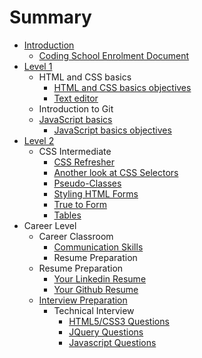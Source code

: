 # Summary

* [Introduction](README.md)
   * [Coding School Enrolment Document](coding_school_enrolment_document.md)
* [Level 1](chapter1.md)
   * HTML and CSS basics
       * [HTML and CSS basics objectives](html_and_css_basics_objectives.md)
       * [Text editor](text_editor.md)
   * Introduction to Git
   * [JavaScript basics](javascript_basics.md)
       * [JavaScript basics objectives](javascript_basics_objectives.md)
* [Level 2](level_2.md)
   * CSS Intermediate
       * [CSS Refresher](css_refresher.md)
       * [Another look at CSS Selectors](another_look_at_css_selectors.md)
       * [Pseudo-Classes](pseudo-classes.md)
       * [Styling HTML Forms](styling_html_forms.md)
       * [True to Form](true_to_form.md)
       * [Tables](tables.md)
* Career Level
   * Career Classroom
       * [Communication Skills](communication_skills.md)
       * Resume Preparation
   * Resume Preparation
       * [Your Linkedin Resume](your_linkedin_resume.md)
       * [Your Github Resume](your_github_resume.md)
   * [Interview Preparation](interview_preparation.md)
       * Technical Interview
           * [HTML5/CSS3 Questions](html5css3_questions.md)
           * [JQuery Questions](jquery_questions.md)
           * [Javascript Questions](javascript_questions.md)

